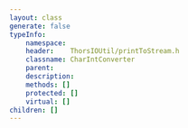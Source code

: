```yaml
---
layout: class
generate: false
typeInfo:
    namespace: 
    header:    ThorsIOUtil/printToStream.h
    classname: CharIntConverter
    parent:    
    description: 
    methods: []
    protected: []
    virtual: []
children: []
---
```

